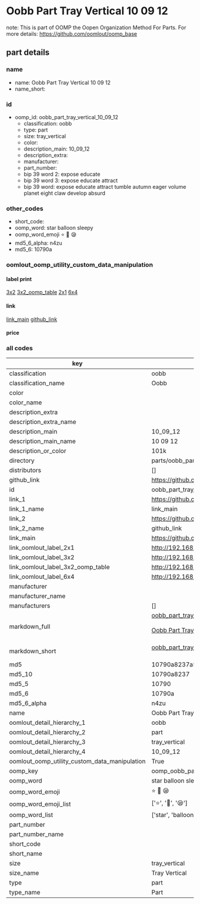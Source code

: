# Oobb Part Tray Vertical 10 09 12  

note: This is part of OOMP the Oopen Organization Method For Parts. For more details: https://github.com/oomlout/oomp_base

##  part details





### name
* name: Oobb Part Tray Vertical 10 09 12
* name_short: 
### id
* oomp_id: oobb_part_tray_vertical_10_09_12
  * classification: oobb
  * type: part
  * size: tray_vertical
  * color: 
  * description_main: 10_09_12
  * description_extra: 
  * manufacturer: 
  * part_number: 
  * bip 39 word 2: expose educate
  * bip 39 word 3: expose educate attract
  * bip 39 word: expose educate attract tumble autumn eager volume planet eight claw develop absurd

### other_codes
* short_code: 
* oomp_word: star balloon sleepy
* oomp_word_emoji :star: :balloon: :sleepy:
* md5_6_alpha: n4zu
* md5_6: 10790a






### oomlout_oomp_utility_custom_data_manipulation
#### label print
[3x2](http://192.168.1.245:1112/?label=oomp%20n4zu)
[3x2_oomp_table](http://192.168.1.107:1112/?label=oomp%20n4zu)
[2x1](http://192.168.1.242:1112/?label=oomp%20n4zu)
[6x4](http://192.168.1.55:1112/?label=oomp%20n4zu)    

#### link

[link_main](https://github.com/oomlout/oomlout_oomp_current_version_messy/tree/main/parts/oobb_part_tray_vertical_10_09_12) [github_link](https://github.com/oomlout/oomlout_oomp_part_src/tree/main/parts/oobb_part_tray_vertical_10_09_12)                             

#### price







### all codes 
| key | value |  
| --- | --- |  
| classification | oobb |  
| classification_name | Oobb |  
| color |  |  
| color_name |  |  
| description_extra |  |  
| description_extra_name |  |  
| description_main | 10_09_12 |  
| description_main_name | 10 09 12 |  
| description_or_color | 101k |  
| directory | parts/oobb_part_tray_vertical_10_09_12 |  
| distributors | [] |  
| github_link | https://github.com/oomlout/oomlout_oomp_part_src/tree/main/parts/oobb_part_tray_vertical_10_09_12 |  
| id | oobb_part_tray_vertical_10_09_12 |  
| link_1 | https://github.com/oomlout/oomlout_oomp_current_version_messy/tree/main/parts/oobb_part_tray_vertical_10_09_12 |  
| link_1_name | link_main |  
| link_2 | https://github.com/oomlout/oomlout_oomp_part_src/tree/main/parts/oobb_part_tray_vertical_10_09_12 |  
| link_2_name | github_link |  
| link_main | https://github.com/oomlout/oomlout_oomp_current_version_messy/tree/main/parts/oobb_part_tray_vertical_10_09_12 |  
| link_oomlout_label_2x1 | http://192.168.1.242:1112/?label=oomp%20n4zu |  
| link_oomlout_label_3x2 | http://192.168.1.245:1112/?label=oomp%20n4zu |  
| link_oomlout_label_3x2_oomp_table | http://192.168.1.107:1112/?label=oomp%20n4zu |  
| link_oomlout_label_6x4 | http://192.168.1.55:1112/?label=oomp%20n4zu |  
| manufacturer |  |  
| manufacturer_name |  |  
| manufacturers | [] |  
| markdown_full | [oobb_part_tray_vertical_10_09_12](https://github.com/oomlout/oomlout_oomp_current_version_messy/tree/main/parts/oobb_part_tray_vertical_10_09_12)<br>[](https://github.com/oomlout/oomlout_oomp_current_version_messy/tree/main/parts/oobb_part_tray_vertical_10_09_12)<br>[Oobb Part Tray Vertical 10 09 12](https://github.com/oomlout/oomlout_oomp_current_version_messy/tree/main/parts/oobb_part_tray_vertical_10_09_12)<br><br> |  
| markdown_short | [oobb_part_tray_vertical_10_09_12](https://github.com/oomlout/oomlout_oomp_current_version_messy/tree/main/parts/oobb_part_tray_vertical_10_09_12)<br><br> |  
| md5 | 10790a8237a5feb91387dea41d91a285 |  
| md5_10 | 10790a8237 |  
| md5_5 | 10790 |  
| md5_6 | 10790a |  
| md5_6_alpha | n4zu |  
| name | Oobb Part Tray Vertical 10 09 12 |  
| oomlout_detail_hierarchy_1 | oobb |  
| oomlout_detail_hierarchy_2 | part |  
| oomlout_detail_hierarchy_3 | tray_vertical |  
| oomlout_detail_hierarchy_4 | 10_09_12 |  
| oomlout_oomp_utility_custom_data_manipulation | True |  
| oomp_key | oomp_oobb_part_tray_vertical_10_09_12 |  
| oomp_word | star balloon sleepy |  
| oomp_word_emoji | :star: :balloon: :sleepy: |  
| oomp_word_emoji_list | [':star:', ':balloon:', ':sleepy:'] |  
| oomp_word_list | ['star', 'balloon', 'sleepy'] |  
| part_number |  |  
| part_number_name |  |  
| short_code |  |  
| short_name |  |  
| size | tray_vertical |  
| size_name | Tray Vertical |  
| type | part |  
| type_name | Part |  
